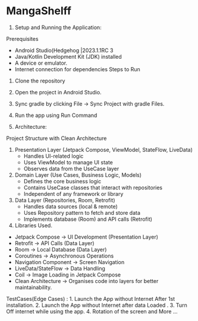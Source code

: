 # MangaShelff

1. Setup and Running the Application:

Prerequisites
* Android Studio(Hedgehog |2023.1.1RC 3
* Java/Kotlin Development Kit (JDK) installed
* A device or emulator.
* Internet connection for dependencies
Steps to Run
1. Clone the repository
2. Open the project in Android Studio.
3. Sync gradle by clicking File → Sync Project with gradle Files.
4. Run the app using Run Command 

2. Architecture:

Project Structure with Clean Architecture

1. Presentation Layer (Jetpack Compose, ViewModel, StateFlow, LiveData)
    * Handles UI-related logic
    * Uses ViewModel to manage UI state
    * Observes data from the UseCase layer
2. Domain Layer (Use Cases, Business Logic, Models)
    * Defines the core business logic
    * Contains UseCase classes that interact with repositories
    * Independent of any framework or library
3. Data Layer (Repositories, Room, Retrofit)
    * Handles data sources (local & remote)
    * Uses Repository pattern to fetch and store data
    * Implements database (Room) and API calls (Retrofit)
3. Libraries Used.
* Jetpack Compose → UI Development (Presentation Layer)
* Retrofit → API Calls (Data Layer)
* Room → Local Database (Data Layer)
* Coroutines → Asynchronous Operations
* Navigation Component → Screen Navigation
* LiveData/StateFlow → Data Handling
* Coil → Image Loading in Jetpack Compose
* Clean Architecture → Organises code into layers for better maintainability.

TestCases(Edge Cases) :
	1. Launch the App without Internet After 1st installation.
	2. Launch the App without Internet after data Loaded .
	3. Turn Off internet while using the app.
	4.  Rotation of the screen and More …
